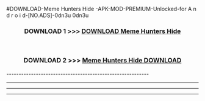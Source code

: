 #DOWNLOAD-Meme Hunters Hide -APK-MOD-PREMIUM-Unlocked-for A n d r o i d-[NO.ADS]-0dn3u 0dn3u 



<div align="center">

<h3>DOWNLOAD 1 >>> <a href="https://t.co/FKmqrqFo6t??judul=Meme Hunters Hide ">DOWNLOAD Meme Hunters Hide </a></h3><br>

<h3>DOWNLOAD 2 >>> <a href="https://t.co/FKmqrqFo6t??judul=Meme Hunters Hide ">Meme Hunters Hide  DOWNLOAD </a></h3>

</div>
----------------------------------------------------------

----------------------------------------------------------

----------------------------------------------------------

----------------------------------------------------------



